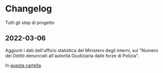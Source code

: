 # Changelog

Tutti gli step di progetto

## 2022-03-06

Aggiunti i dati dell'ufficio statistica del Ministero degli interni, sul "Numero dei Delitti denunciati all'autorità Giudiziaria dalle forze di Polizia".

In [questa cartella](dati/delitti-forze-polizia/).

